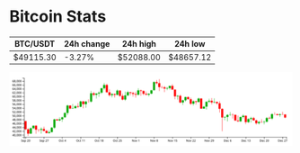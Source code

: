 # Bitcoin Stats

BTC/USDT|24h change|24h high|24h low|
|---|---|---|---|
|$49115.30|-3.27%|$52088.00|$48657.12|

<img src="./chart.svg">
